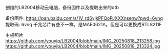创维的LB2004移动云电脑，备份固件以及提取出来的dtb

备份固件: https://pan.baidu.com/s/1V_rd6yjkPFQoPJXXXnsenw?pwd=6vnq 提取码: 6vnq
千兆芯片有些不一样，是MAE0621A。但是可以更换成RTL8211F

主板照片
https://github.com/youyip/LB2004/blob/main/IMG_20250818_213258.jpg
https://github.com/youyip/LB2004/blob/main/IMG_20250818_213324.jpg

